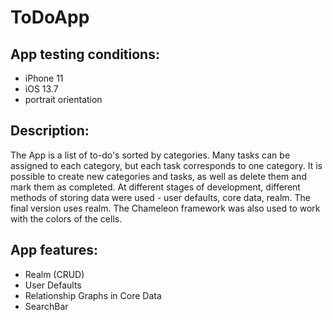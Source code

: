 # ToDoApp

**App testing conditions:**
-----------------------------------
- iPhone 11
- iOS 13.7
- portrait orientation

**Description:**
-----------------------------------
The App is a list of to-do's sorted by categories. Many tasks can be assigned to each category, but each task corresponds to one category. It is possible to create new categories and tasks, as well as delete them and mark them as completed. At different stages of development, different methods of storing data were used - user defaults, core data, realm. The final version uses realm. The Chameleon framework was also used to work with the colors of the cells.

**App features:**
-----------------------------------
- Realm (CRUD)
- User Defaults
- Relationship Graphs in Core Data
- SearchBar
